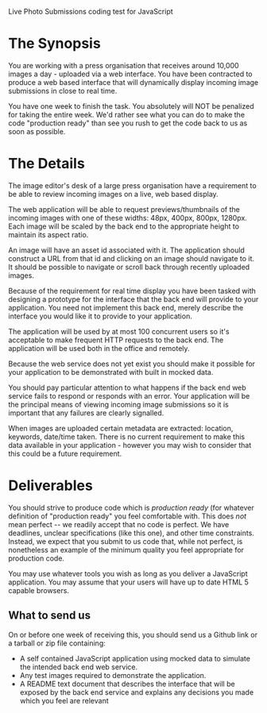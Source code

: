 Live Photo Submissions coding test for JavaScript

# The Synopsis

You are working with a press organisation that receives around 10,000 images
a day - uploaded via a web interface. You have been contracted to
produce a web based interface that will dynamically display incoming
image submissions in close to real time.

You have one week to finish the task. You absolutely will NOT be
penalized for taking the entire week. We'd rather see what you can do to
make the code "production ready" than see you rush to get the code back
to us as soon as possible.

# The Details

The image editor's desk of a large press organisation have a requirement
to be able to review incoming images on a live, web based display.

The web application will be able to request previews/thumbnails of the
incoming images with one of these widths: 48px, 400px, 800px, 1280px.
Each image will be scaled by the back end to the appropriate height to
maintain its aspect ratio.

An image will have an asset id associated with it. The application
should construct a URL from that id and clicking on an image should
navigate to it. It should be possible to navigate or scroll back through
recently uploaded images.

Because of the requirement for real time display you have been tasked
with designing a prototype for the interface that the back end will
provide to your application. You need not implement this back end,
merely describe the interface you would like it to provide to your
application.

The application will be used by at most 100 concurrent users so it's
acceptable to make frequent HTTP requests to the back end. The
application will be used both in the office and remotely.

Because the web service does not yet exist you should make it possible
for your application to be demonstrated with built in mocked data.

You should pay particular attention to what happens if the back end web
service fails to respond or responds with an error. Your application
will be the principal means of viewing incoming image submissions so it
is important that any failures are clearly signalled.

When images are uploaded certain metadata are extracted: location,
keywords, date/time taken. There is no current requirement to make this
data available in your application - however you may wish to consider
that this could be a future requirement.

# Deliverables

You should strive to produce code which is _production ready_ (for
whatever definition of "production ready" you feel comfortable with.
This does _not_ mean perfect -- we readily accept that no code is
perfect. We have deadlines, unclear specifications (like this one), and
other time constraints. Instead, we expect that you submit to us code
that, while not perfect, is nonetheless an example of the minimum
quality you feel appropriate for production code.

You may use whatever tools you wish as long as you deliver a JavaScript
application. You may assume that your users will have up to date HTML 5
capable browsers.

## What to send us

On or before one week of receiving this, you should send us a Github link or
a tarball or zip file containing:

- A self contained JavaScript application using mocked data to simulate
  the intended back end web service.
- Any test images required to demonstrate the application.
- A README text document that describes the interface that will be
  exposed by the back end service and explains any decisions you made
  which you feel are relevant
